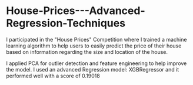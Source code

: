 # House-Prices---Advanced-Regression-Techniques
I participated in the "House Prices" Competition where I trained a machine learning algorithm to help users to easily predict the price of their house based on information regarding the size and location of the house. 

I applied PCA for outlier detection and feature engineering to help improve the model.
I used an advanced Regression model: XGBRegressor and it performed well with a score of 0.19018
